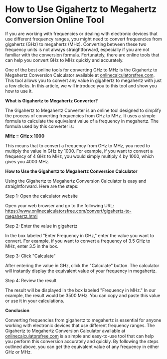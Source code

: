 How to Use Gigahertz to Megahertz Conversion Online Tool
========================================================

If you are working with frequencies or dealing with electronic devices that use different frequency ranges, you might need to convert frequencies from gigahertz (GHz) to megahertz (MHz). Converting between these two frequency units is not always straightforward, especially if you are not familiar with the conversion formula. Fortunately, there are online tools that can help you convert GHz to MHz quickly and accurately.

One of the best online tools for converting GHz to MHz is the Gigahertz to Megahertz Conversion Calculator available at [onlinecalculatorsfree.com](http://onlinecalculatorsfree.com). This tool allows you to convert any value in gigahertz to megahertz with just a few clicks. In this article, we will introduce you to this tool and show you how to use it.

**What is Gigahertz to Megahertz Converter?**

The Gigahertz to Megahertz Converter is an online tool designed to simplify the process of converting frequencies from GHz to MHz. It uses a simple formula to calculate the equivalent value of a frequency in megahertz. The formula used by this converter is:

**MHz = GHz x 1000**

This means that to convert a frequency from GHz to MHz, you need to multiply the value in GHz by 1000. For example, if you want to convert a frequency of 4 GHz to MHz, you would simply multiply 4 by 1000, which gives you 4000 MHz.

**How to Use the Gigahertz to Megahertz Conversion Calculator**

Using the Gigahertz to Megahertz Conversion Calculator is easy and straightforward. Here are the steps:

Step 1: Open the calculator website

Open your web browser and go to the following URL: <https://www.onlinecalculatorsfree.com/convert/gigahertz-to-megahertz.html>

Step 2: Enter the value in gigahertz

In the box labeled "Enter Frequency in GHz," enter the value you want to convert. For example, if you want to convert a frequency of 3.5 GHz to MHz, enter 3.5 in the box.

Step 3: Click "Calculate"

After entering the value in GHz, click the "Calculate" button. The calculator will instantly display the equivalent value of your frequency in megahertz.

Step 4: Review the result

The result will be displayed in the box labeled "Frequency in MHz." In our example, the result would be 3500 MHz. You can copy and paste this value or use it in your calculations.

**Conclusion**

Converting frequencies from gigahertz to megahertz is essential for anyone working with electronic devices that use different frequency ranges. The Gigahertz to Megahertz Conversion Calculator available at [onlinecalculatorsfree.com](http://onlinecalculatorsfree.com) is a simple and easy-to-use tool that can help you perform this conversion accurately and quickly. By following the steps outlined above, you can get the equivalent value of any frequency in either GHz or MHz.